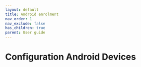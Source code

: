 ```yaml
---
layout: default
title: Android enrolment
nav_order: 1
nav_exclude: false
has_children: true
parent: User guide
---
```


# Configuration Android Devices